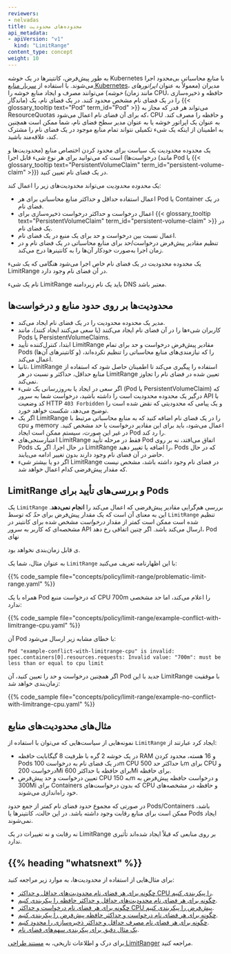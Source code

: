 ```yaml
---
reviewers:
- nelvadas
title: محدوده‌های محدودیت
api_metadata:
- apiVersion: "v1"
  kind: "LimitRange"
content_type: concept
weight: 10
---
```


<!-- overview -->

به طور پیش‌فرض، کانتینرها در یک خوشه Kubernetes با منابع محاسباتی بی‌محدود اجرا می‌شوند. با استفاده از [سربار منابع Kubernetes](/docs/concepts/policy/resource-quotas/)، مدیران (معمولاً به عنوان _اپراتورهای خوشه_) می‌توانند مصرف و ایجاد منابع خوشه را (مانند زمان CPU، حافظه و ذخیره‌سازی ماندگار) را در یک فضای نام مشخص محدود کنند. در یک فضای نام، یک {{< glossary_tooltip text="Pod" term_id="Pod" >}} می‌تواند هر قدر که مجاز به ResourceQuotas که برای آن فضای نام اعمال می‌شود، CPU و حافظه را مصرف کند. به عنوان یک اپراتور خوشه یا به عنوان مدیر سطح فضای نام، شما ممکن است همچنین به اطمینان از اینکه یک شیء تکمیلی نتواند تمام منابع موجود در یک فضای نام را مشترک کند، علاقه‌مند باشید.

یک محدوده محدودیت یک سیاست برای محدود کردن اختصاص منابع (محدودیت‌ها و درخواست‌ها) است که می‌توانید برای هر نوع شیء قابل اجرا (مانند Pod یا {{< glossary_tooltip text="PersistentVolumeClaim" term_id="persistent-volume-claim" >}}) در یک فضای نام تعیین کنید.

<!-- body -->

یک _محدوده محدودیت_ می‌تواند محدودیت‌های زیر را اعمال کند:

- اعمال استفاده حداقل و حداکثر منابع محاسباتی برای هر Pod یا Container در یک فضای نام.
- اعمال درخواست و حداکثر درخواست ذخیره‌سازی برای {{< glossary_tooltip text="PersistentVolumeClaim" term_id="persistent-volume-claim" >}} در یک فضای نام.
- اعمال نسبت بین درخواست و حد برای یک منبع در یک فضای نام.
- تنظیم مقادیر پیش‌فرض درخواست/حد برای منابع محاسباتی در یک فضای نام و در زمان اجرا به‌صورت خودکار آن‌ها را به کانتینرها درج می‌کند.

یک محدوده محدودیت در یک فضای نام خاص اجرا می‌شود هنگامی که یک شیء LimitRange در آن فضای نام وجود دارد.

نام یک شیء LimitRange باید یک نام زیردامنه DNS معتبر باشد.

## محدودیت‌ها بر روی حدود منابع و درخواست‌ها

- مدیر یک محدوده محدودیت را در یک فضای نام ایجاد می‌کند.
- کاربران شیء‌ها را در آن فضای نام ایجاد می‌کنند (یا سعی می‌کنند ایجاد کنند)، مانند Pods یا PersistentVolumeClaims.
- ابتدا، کنترل‌کننده تأیید LimitRange مقادیر پیش‌فرض درخواست و حد برای تمام Pods (و کانتینرهای آن‌ها) را که نیازمندی‌های منابع محاسباتی را تنظیم نکرده‌اند، اعمال می‌کند.
- ثانیا، LimitRange استفاده را پیگیری می‌کند تا اطمینان حاصل شود که استفاده از منابع حداقل، حداکثر و نسبت در هر LimitRange تعیین شده در فضای نام را تجاوز نمی‌کند.
- اگر سعی در ایجاد یا به‌روزرسانی یک شیء (Pod یا PersistentVolumeClaim) که درگیر یک محدوده محدودیت است را داشته باشید، درخواست شما به سرور API با کد وضعیت HTTP `403 Forbidden` و یک پیامی که محدودیتی که نقض شده است را توضیح می‌دهد، شکست خواهد خورد.
- اگر یک LimitRange را در یک فضای نام اضافه کنید که به منابع محاسباتی مرتبط با cpu و memory اعمال می‌شود، باید برای این مقادیر درخواست یا حد مشخص کنید. در غیر این صورت، سیستم ممکن است ایجاد Pod را رد کند.
- اعتبارسنجی‌های LimitRange فقط در مرحله تأیید Pod اتفاق می‌افتد، نه بر روی Pods در حال اجرا. اگر یک LimitRange را اضافه یا تغییر دهید، Pods که در حال حاضر در آن فضای نام وجود دارند بدون تغییر ادامه می‌یابند.
- اگر دو یا بیشتر شیء LimitRange در فضای نام وجود داشته باشد، مشخص نیست که مقدار پیش‌فرضی کدام اعمال خواهد شد.

## LimitRange و بررسی‌های تأیید برای Pods

یک `LimitRange` بررسی هم‌گرایی مقادیر پیش‌فرضی که اعمال می‌کند را **انجام نمی‌دهد**. این به معنای آن است که یک مقدار پیش‌فرض برای _حدّ_ که توسط `LimitRange` تنظیم شده است ممکن است کمتر از مقدار _درخواست_ مشخص شده برای کانتینر در مشخصه‌ای که کاربر به سرور API ارسال می‌کند باشد. اگر چنین اتفاقی رخ دهد، Pod نهای

ی قابل زمان‌بندی نخواهد بود.

به عنوان مثال، شما یک `LimitRange` با این اظهارنامه تعریف می‌کنید:

{{% code_sample file="concepts/policy/limit-range/problematic-limit-range.yaml" %}}


همراه با یک Pod که درخواست منبع CPU 700m را اعلام می‌کند، اما حد مشخصی ندارد:

{{% code_sample file="concepts/policy/limit-range/example-conflict-with-limitrange-cpu.yaml" %}}


آن Pod با خطای مشابه زیر ارسال می‌شود:

```
Pod "example-conflict-with-limitrange-cpu" is invalid: spec.containers[0].resources.requests: Invalid value: "700m": must be less than or equal to cpu limit
```

اگر همچنین درخواست و حد را تعیین کنید، آن Pod جدید با این LimitRange با موفقیت زمان‌بندی خواهد شد:

{{% code_sample file="concepts/policy/limit-range/example-no-conflict-with-limitrange-cpu.yaml" %}}

## مثال‌های محدودیت‌های منابع

نمونه‌هایی از سیاست‌هایی که می‌توان با استفاده از `LimitRange` ایجاد کرد عبارتند از:

- در یک خوشه 2 گره با ظرفیت 8 گیگابایت حافظه RAM و 16 هسته، محدود کردن Pods در یک فضای نام به درخواست 100m CPU با حداکثر حد 500m برای CPU و درخواست 200Mi برای حافظه با حداکثر 600Mi برای حافظه.
- تعیین درخواست و حد پیش‌فرض CPU به 150m و درخواست حافظه پیش‌فرض به 300Mi برای Containers که بدون درخواست‌های CPU و حافظه در مشخصه‌های خود راه‌اندازی می‌شوند.

در صورتی که مجموع حدود فضای نام کمتر از جمع حدود Pods/Containers باشد، ممکن است برای منابع رقابت وجود داشته باشد. در این حالت، کانتینرها یا Pods ایجاد نمی‌شوند.

نه رقابت و نه تغییرات در یک LimitRange بر روی منابعی که قبلاً ایجاد شده‌اند تأثیری ندارد.

## {{% heading "whatsnext" %}}

برای مثال‌هایی از استفاده از محدودیت‌ها، به موارد زیر مراجعه کنید:

- [چگونه برای هر فضای نام محدودیت‌های حداقل و حداکثر CPU را پیکربندی کنیم](/docs/tasks/administer-cluster/manage-resources/cpu-constraint-namespace/).
- [چگونه برای هر فضای نام محدودیت‌های حداقل و حداکثر حافظه را پیکربندی کنیم](/docs/tasks/administer-cluster/manage-resources/memory-constraint-namespace/).
- [چگونه برای هر فضای نام درخواست و حداکثر CPU پیش‌فرض را پیکربندی کنیم](/docs/tasks/administer-cluster/manage-resources/cpu-default-namespace/).
- [چگونه برای هر فضای نام درخواست و حداکثر حافظه پیش‌فرض را پیکربندی کنیم](/docs/tasks/administer-cluster/manage-resources/memory-default-namespace/).
- [چگونه برای هر فضای نام مصرف حداقل و حداکثر ذخیره‌سازی را محدود کنیم](/docs/tasks/administer-cluster/limit-storage-consumption/#limitrange-to-limit-requests-for-storage).
- [یک مثال دقیق برای پیکربندی سهم‌های فضای نام](/docs/tasks/administer-cluster/manage-resources/quota-memory-cpu-namespace/).

برای درک و اطلاعات تاریخی، به [مستند طراحی LimitRanger](https://git.k8s.io/design-proposals-archive/resource-management/admission_control_limit_range.md) مراجعه کنید.
